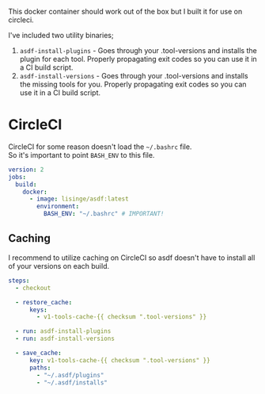 This docker container should work out of the box but I built it for use on circleci.

I've included two utility binaries;

1. `asdf-install-plugins` - Goes through your .tool-versions and installs the
   plugin for each tool. Properly propagating exit codes so you can use it in a
   CI build script.
2. `asdf-install-versions` - Goes through your .tool-versions and installs the
   missing tools for you. Properly propagating exit codes so you can use it in a
   CI build script.

# CircleCI
CircleCI for some reason doesn't load the `~/.bashrc` file.  
So it's important to point `BASH_ENV` to this file.

```yml
version: 2
jobs:
  build:
    docker:
      - image: lisinge/asdf:latest
        environment:
          BASH_ENV: "~/.bashrc" # IMPORTANT!
```

## Caching
I recommend to utilize caching on CircleCI so asdf doesn't have to install all
of your versions on each build.

```yml
steps:
  - checkout

  - restore_cache:
      keys:
        - v1-tools-cache-{{ checksum ".tool-versions" }}

  - run: asdf-install-plugins
  - run: asdf-install-versions

  - save_cache:
      key: v1-tools-cache-{{ checksum ".tool-versions" }}
      paths:
        - "~/.asdf/plugins"
        - "~/.asdf/installs"
```
